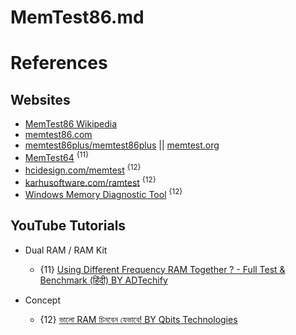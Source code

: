 # MemTest86.md

# References

## Websites

* [MemTest86 Wikipedia](https://en.wikipedia.org/wiki/MemTest86)
* [memtest86.com](https://www.memtest86.com/)
* [memtest86plus/memtest86plus](https://github.com/memtest86plus/memtest86plus) || [memtest.org](https://www.memtest.org/)
* [MemTest64](https://www.techpowerup.com/memtest64/) <sup>{11}</sup>
* [hcidesign.com/memtest](https://hcidesign.com/memtest/) <sup>{12}</sup>
* [karhusoftware.com/ramtest](https://www.karhusoftware.com/ramtest/#introduction) <sup>{12}</sup>
* [Windows Memory Diagnostic Tool](https://www.microsoft.com/en-us/surface/do-more-with-surface/how-to-use-windows-memory-diagnostic) <sup>{12}</sup>

## YouTube Tutorials

* Dual RAM / RAM Kit
  * {11} [Using Different Frequency RAM Together ? - Full Test & Benchmark (हिंदी) BY ADTechify](https://www.youtube.com/watch?v=BS9AoQVT_H8)

* Concept
  * {12} [ভালো RAM চিনবেন যেভাবে! BY Qbits Technologies](https://www.youtube.com/watch?v=MeEXT_4xqPE)

